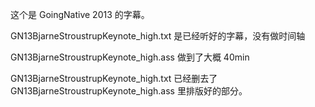 这个是 GoingNative 2013 的字幕。


GN13BjarneStroustrupKeynote\_high.txt 是已经听好的字幕，没有做时间轴

GN13BjarneStroustrupKeynote\_high.ass 做到了大概 40min 

GN13BjarneStroustrupKeynote\_high.txt 已经删去了 GN13BjarneStroustrupKeynote\_high.ass 里排版好的部分。



